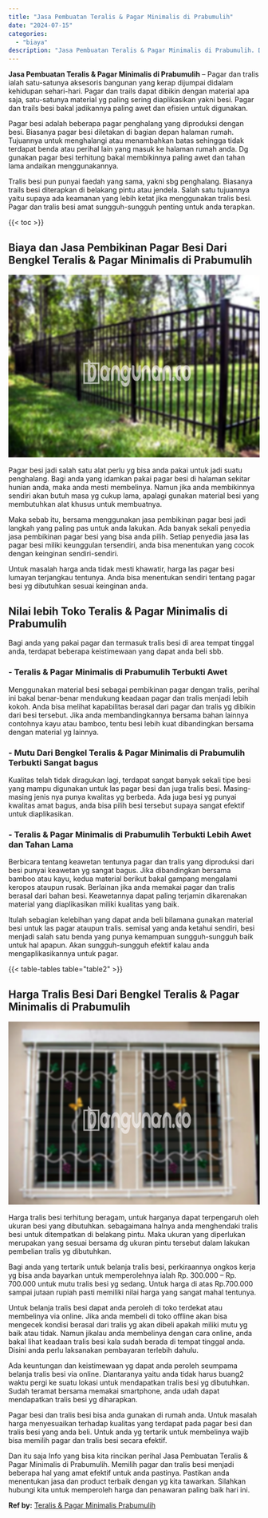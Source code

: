```yaml
---
title: "Jasa Pembuatan Teralis & Pagar Minimalis di Prabumulih"
date: "2024-07-15"
categories: 
  - "biaya"
description: "Jasa Pembuatan Teralis & Pagar Minimalis di Prabumulih. Dan itu saja Info yang bisa kita rincikan perihal Jasa Pembuatan Teralis & Pagar Minimalis di Prabumu..."
---
```


**Jasa Pembuatan Teralis & Pagar Minimalis di Prabumulih** – Pagar dan tralis ialah satu-satunya aksesoris bangunan yang kerap dijumpai didalam kehidupan sehari-hari. Pagar dan trails dapat dibikin dengan material apa saja, satu-satunya material yg paling sering diaplikasikan yakni besi. Pagar dan trails besi bakal jadikannya paling awet dan efisien untuk digunakan.

Pagar besi adalah beberapa pagar penghalang yang diproduksi dengan besi. Biasanya pagar besi diletakan di bagian depan halaman rumah. Tujuannya untuk menghalangi atau menambahkan batas sehingga tidak terdapat benda atau perihal lain yang masuk ke halaman rumah anda. Dg gunakan pagar besi terhitung bakal membikinnya paling awet dan tahan lama andaikan menggunakannya.

Tralis besi pun punyai faedah yang sama, yakni sbg penghalang. Biasanya trails besi diterapkan di belakang pintu atau jendela. Salah satu tujuannya yaitu supaya ada keamanan yang lebih ketat jika menggunakan tralis besi. Pagar dan tralis besi amat sungguh-sungguh penting untuk anda terapkan.

{{< toc >}}

## Biaya dan Jasa Pembikinan Pagar Besi Dari Bengkel Teralis & Pagar Minimalis di Prabumulih

![Jasa Pembuatan Teralis & Pagar Minimalis di Prabumulih](/images/pagar-minimalis-murah-30.png)

Pagar besi jadi salah satu alat perlu yg bisa anda pakai untuk jadi suatu penghalang. Bagi anda yang idamkan pakai pagar besi di halaman sekitar hunian anda, maka anda mesti membelinya. Namun jika anda membikinnya sendiri akan butuh masa yg cukup lama, apalagi gunakan material besi yang membutuhkan alat khusus untuk membuatnya.

Maka sebab itu, bersama menggunakan jasa pembikinan pagar besi jadi langkah yang paling pas untuk anda lakukan. Ada banyak sekali penyedia jasa pembikinan pagar besi yang bisa anda pilih. Setiap penyedia jasa las pagar besi miliki keunggulan tersendiri, anda bisa menentukan yang cocok dengan keinginan sendiri-sendiri.

Untuk masalah harga anda tidak mesti khawatir, harga las pagar besi lumayan terjangkau tentunya. Anda bisa menentukan sendiri tentang pagar besi yg dibutuhkan sesuai keinginan anda.

## Nilai lebih Toko Teralis & Pagar Minimalis di Prabumulih

Bagi anda yang pakai pagar dan termasuk tralis besi di area tempat tinggal anda, terdapat beberapa keistimewaan yang dapat anda beli sbb.

### \- Teralis & Pagar Minimalis di Prabumulih Terbukti Awet

Menggunakan material besi sebagai pembikinan pagar dengan tralis, perihal ini bakal benar-benar mendukung keadaan pagar dan tralis menjadi lebih kokoh. Anda bisa melihat kapabilitas berasal dari pagar dan tralis yg dibikin dari besi tersebut. Jika anda membandingkannya bersama bahan lainnya contohnya kayu atau bamboo, tentu besi lebih kuat dibandingkan bersama dengan material yg lainnya.

### \- Mutu Dari Bengkel Teralis & Pagar Minimalis di Prabumulih Terbukti Sangat bagus

Kualitas telah tidak diragukan lagi, terdapat sangat banyak sekali tipe besi yang mampu digunakan untuk las pagar besi dan juga tralis besi. Masing-masing jenis nya punya kwalitas yg berbeda. Ada juga besi yg punyai kwalitas amat bagus, anda bisa pilih besi tersebut supaya sangat efektif untuk diaplikasikan.

### \- Teralis & Pagar Minimalis di Prabumulih Terbukti Lebih Awet dan Tahan Lama

Berbicara tentang keawetan tentunya pagar dan tralis yang diproduksi dari besi punyai keawetan yg sangat bagus. Jika dibandingkan bersama bamboo atau kayu, kedua material berikut bakal gampang mengalami keropos ataupun rusak. Berlainan jika anda memakai pagar dan tralis berasal dari bahan besi. Keawetannya dapat paling terjamin dikarenakan material yang diaplikasikan miliki kualitas yang baik.

Itulah sebagian kelebihan yang dapat anda beli bilamana gunakan material besi untuk las pagar ataupun tralis. semisal yang anda ketahui sendiri, besi menjadi salah satu benda yang punya kemampuan sungguh-sungguh baik untuk hal apapun. Akan sungguh-sungguh efektif kalau anda mengaplikasikannya untuk pagar.

{{< table-tables table="table2" >}}

## Harga Tralis Besi Dari Bengkel Teralis & Pagar Minimalis di Prabumulih

![Jasa Pembuatan Teralis & Pagar Minimalis di Prabumulih](/images/teralis-minimalis-murah-07.png)

Harga tralis besi terhitung beragam, untuk harganya dapat terpengaruh oleh ukuran besi yang dibutuhkan. sebagaimana halnya anda menghendaki tralis besi untuk ditempatkan di belakang pintu. Maka ukuran yang diperlukan merupakan yang sesuai bersama dg ukuran pintu tersebut dalam lakukan pembelian tralis yg dibutuhkan.

Bagi anda yang tertarik untuk belanja tralis besi, perkiraannya ongkos kerja yg bisa anda bayarkan untuk memperolehnya ialah Rp. 300.000 – Rp. 700.000 untuk mutu tralis besi yg sedang. Untuk harga di atas Rp.700.000 sampai jutaan rupiah pasti memiliki nilai harga yang sangat mahal tentunya.

Untuk belanja tralis besi dapat anda peroleh di toko terdekat atau membelinya via online. Jika anda membeli di toko offline akan bisa mengecek kondisi berasal dari tralis yg akan dibeli apakah miliki mutu yg baik atau tidak. Namun jikalau anda membelinya dengan cara online, anda bakal lihat keadaan tralis besi kala sudah berada di tempat tinggal anda. Disini anda perlu laksanakan pembayaran terlebih dahulu.

Ada keuntungan dan keistimewaan yg dapat anda peroleh seumpama belanja tralis besi via online. Diantaranya yaitu anda tidak harus buang2 waktu pergi ke suatu lokasi untuk mendapatkan tralis besi yg dibutuhkan. Sudah teramat bersama memakai smartphone, anda udah dapat mendapatkan tralis besi yg diharapkan.

Pagar besi dan tralis besi bisa anda gunakan di rumah anda. Untuk masalah harga menyesuaikan terhadap kualitas yang terdapat pada pagar besi dan tralis besi yang anda beli. Untuk anda yg tertarik untuk membelinya wajib bisa memilih pagar dan tralis besi secara efektif.

Dan itu saja Info yang bisa kita rincikan perihal Jasa Pembuatan Teralis & Pagar Minimalis di Prabumulih. Memilih pagar dan tralis besi menjadi beberapa hal yang amat efektif untuk anda pastinya. Pastikan anda menentukan jasa dan product terbaik dengan yg kita tawarkan. Silahkan hubungi kita untuk memperoleh harga dan penawaran paling baik hari ini.

**Ref by:** [Teralis & Pagar Minimalis Prabumulih](https://id.wikipedia.org/wiki/Teralis)
